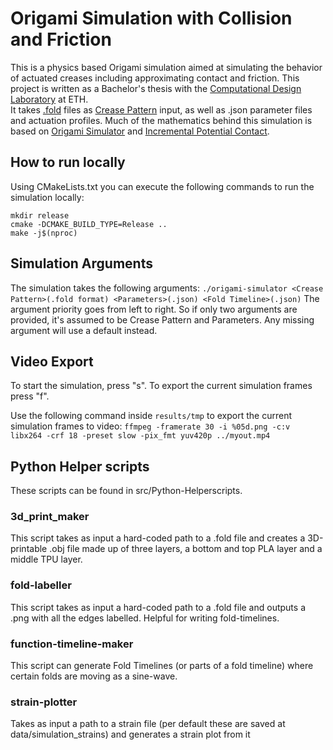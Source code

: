 
# Origami Simulation with Collision and Friction

This is a physics based Origami simulation aimed at simulating the behavior of actuated creases including approximating contact and friction.
This project is written as a Bachelor's thesis with the [Computational Design Laboratory](https://cdl.ethz.ch/) at ETH.  
It takes [.fold](https://github.com/edemaine/fold) files as [Crease Pattern](https://en.wikipedia.org/wiki/Crease_pattern) input, as well as .json parameter files and actuation profiles.
Much of the mathematics behind this simulation is based on [Origami Simulator](https://github.com/amandaghassaei/OrigamiSimulator) and [Incremental Potential Contact](https://ipc-sim.github.io/).

## How to run locally

Using CMakeLists.txt you can execute the following commands to run the simulation locally:

```
mkdir release
cmake -DCMAKE_BUILD_TYPE=Release ..
make -j$(nproc)
```

## Simulation Arguments

The simulation takes the following arguments:
`./origami-simulator <Crease Pattern>(.fold format) <Parameters>(.json) <Fold Timeline>(.json)`
The argument priority goes from left to right. So if only two arguments are provided, it's assumed to be Crease Pattern and Parameters. Any missing argument will use a default instead.

## Video Export

To start the simulation, press "s". To export the current simulation frames press "f".

Use the following command inside `results/tmp` to export the current simulation frames to video:
`ffmpeg -framerate 30 -i %05d.png -c:v libx264 -crf 18 -preset slow -pix_fmt yuv420p ../myout.mp4`

## Python Helper scripts

These scripts can be found in src/Python-Helperscripts.

### 3d_print_maker

This script takes as input a hard-coded path to a .fold file and creates a 3D-printable .obj file made up of three layers, a bottom and top PLA layer and a middle TPU layer.

### fold-labeller

This script takes as input a hard-coded path to a .fold file and outputs a .png with all the edges labelled. Helpful for writing fold-timelines.

### function-timeline-maker

This script can generate Fold Timelines (or parts of a fold timeline) where certain folds are moving as a sine-wave.

### strain-plotter

Takes as input a path to a strain file (per default these are saved at data/simulation_strains) and generates a strain plot from it
